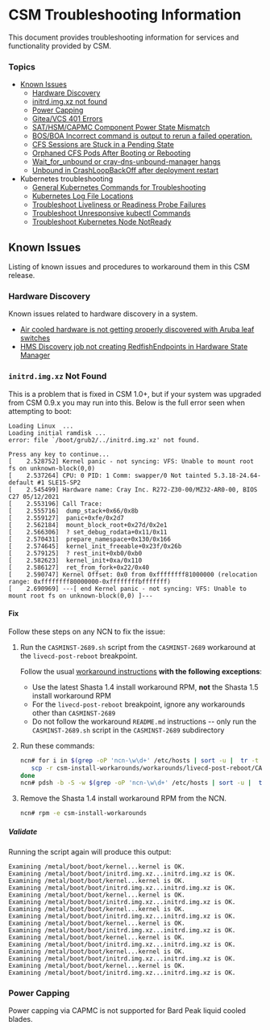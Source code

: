 # CSM Troubleshooting Information

This document provides troubleshooting information for services and functionality provided by CSM.

### Topics
 * [Known Issues](#known-issues)
    * [Hardware Discovery](#known-issues-hardware-discovery)
    * [initrd.img.xz not found](#initrd-not-found)
    * [Power Capping](#power-capping)
    * [Gitea/VCS 401 Errors](known_issues/gitea_vcs_401_errors.md)
    * [SAT/HSM/CAPMC Component Power State Mismatch](known_issues/component_power_state_mismatch.md)
    * [BOS/BOA Incorrect command is output to rerun a failed operation.](known_issues/incorrect_output_for_bos_command_rerun.md)
    * [CFS Sessions are Stuck in a Pending State](known_issues/cfs_sessions_stuck_in_pending.md)
    * [Orphaned CFS Pods After Booting or Rebooting](known_issues/orphaned_cfs_pods.md)
    * [Wait_for_unbound or cray-dns-unbound-manager hangs](known_issues/wait_for_unbound_hang.md)
    * [Unbound in CrashLoopBackOff after deployment restart](known_issues/unbound_clbo.md)
 * Kubernetes troubleshooting
    * [General Kubernetes Commands for Troubleshooting](./kubernetes/Kubernetes_Troubleshooting_Information.md)
    * [Kubernetes Log File Locations](./kubernetes/Kubernetes_Log_File_Locations.md)
    * [Troubleshoot Liveliness or Readiness Probe Failures](./kubernetes/Troubleshoot_Liveliness_Readiness_Probe_Failures.md)
    * [Troubleshoot Unresponsive kubectl Commands](./kubernetes/Troubleshoot_Unresponsive_kubectl_Commands.md)
    * [Troubleshoot Kubernetes Node NotReady](./kubernetes/Troubleshoot_Kubernetes_Node_NotReady.md)

<a name="known-issues"></a>

## Known Issues
Listing of known issues and procedures to workaround them in this CSM release.

<a name="known-issues-hardware-discovery"></a>

### Hardware Discovery
Known issues related to hardware discovery in a system.
 * [Air cooled hardware is not getting properly discovered with Aruba leaf switches](known_issues/discovery_aruba_snmp_issue.md)
 * [HMS Discovery job not creating RedfishEndpoints in Hardware State Manager](known_issues/discovery_job_not_creating_redfish_endpoints.md)

<a name="initrd-not-found"></a>
### `initrd.img.xz` Not Found

This is a problem that is fixed in CSM 1.0+, but if your system was upgraded from CSM 0.9.x you may run into this. Below is the full error seen when attempting to boot:

```
Loading Linux  ...
Loading initial ramdisk ...
error: file `/boot/grub2/../initrd.img.xz' not found.

Press any key to continue...
[    2.528752] Kernel panic - not syncing: VFS: Unable to mount root fs on unknown-block(0,0)
[    2.537264] CPU: 0 PID: 1 Comm: swapper/0 Not tainted 5.3.18-24.64-default #1 SLE15-SP2
[    2.545499] Hardware name: Cray Inc. R272-Z30-00/MZ32-AR0-00, BIOS C27 05/12/2021
[    2.553196] Call Trace:
[    2.555716]  dump_stack+0x66/0x8b
[    2.559127]  panic+0xfe/0x2d7
[    2.562184]  mount_block_root+0x27d/0x2e1
[    2.566306]  ? set_debug_rodata+0x11/0x11
[    2.570431]  prepare_namespace+0x130/0x166
[    2.574645]  kernel_init_freeable+0x23f/0x26b
[    2.579125]  ? rest_init+0xb0/0xb0
[    2.582623]  kernel_init+0xa/0x110
[    2.586127]  ret_from_fork+0x22/0x40
[    2.590747] Kernel Offset: 0x0 from 0xffffffff81000000 (relocation range: 0xffffffff80000000-0xffffffffbfffffff)
[    2.690969] ---[ end Kernel panic - not syncing: VFS: Unable to mount root fs on unknown-block(0,0) ]---
```

#### Fix

Follow these steps on any NCN to fix the issue:

   1. Run the `CASMINST-2689.sh` script from the `CASMINST-2689` workaround at the `livecd-post-reboot` breakpoint.

      Follow the usual [workaround instructions](../update_product_stream/index.md#apply-workarounds) **with the following exceptions**:
         * Use the latest Shasta 1.4 install workaround RPM, **not** the Shasta 1.5 install workaround RPM
         * For the  `livecd-post-reboot` breakpoint, ignore any workarounds other than `CASMINST-2689`
         * Do not follow the workaround `README.md` instructions -- only run the `CASMINST-2689.sh` script in the `CASMINST-2689` subdirectory

   1. Run these commands:

      ```bash
      ncn# for i in $(grep -oP 'ncn-\w\d+' /etc/hosts | sort -u |  tr -t '\n' ' '); do
         scp -r csm-install-workarounds/workarounds/livecd-post-reboot/CASMINST-2689/ $i:/opt/cray/csm/workarounds/livecd-post-reboot/
      done
      ncn# pdsh -b -S -w $(grep -oP 'ncn-\w\d+' /etc/hosts | sort -u |  tr -t '\n' ',') '/opt/cray/csm/workarounds/livecd-post-reboot/CASMINST-2689/CASMINST-2689.sh'
      ```

   1. Remove the Shasta 1.4 install workaround RPM from the NCN.

      ```bash
      ncn# rpm -e csm-install-workarounds
      ```

##### Validate

Running the script again will produce this output:

```
Examining /metal/boot/boot/kernel...kernel is OK.
Examining /metal/boot/boot/initrd.img.xz...initrd.img.xz is OK.
Examining /metal/boot/boot/kernel...kernel is OK.
Examining /metal/boot/boot/initrd.img.xz...initrd.img.xz is OK.
Examining /metal/boot/boot/kernel...kernel is OK.
Examining /metal/boot/boot/initrd.img.xz...initrd.img.xz is OK.
Examining /metal/boot/boot/kernel...kernel is OK.
Examining /metal/boot/boot/initrd.img.xz...initrd.img.xz is OK.
Examining /metal/boot/boot/kernel...kernel is OK.
Examining /metal/boot/boot/initrd.img.xz...initrd.img.xz is OK.
Examining /metal/boot/boot/kernel...kernel is OK.
Examining /metal/boot/boot/initrd.img.xz...initrd.img.xz is OK.
Examining /metal/boot/boot/kernel...kernel is OK.
Examining /metal/boot/boot/initrd.img.xz...initrd.img.xz is OK.
Examining /metal/boot/boot/kernel...kernel is OK.
Examining /metal/boot/boot/initrd.img.xz...initrd.img.xz is OK.
```

<a name="power-capping"></a>

### Power Capping
Power capping via CAPMC is not supported for Bard Peak liquid cooled blades.
